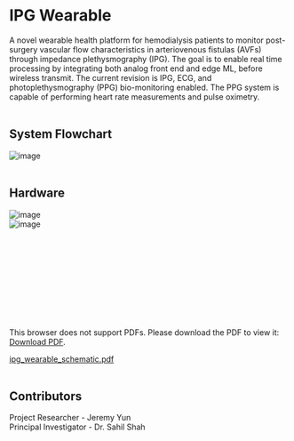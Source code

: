 # IPG Wearable
A novel wearable health platform for hemodialysis patients to monitor post-surgery vascular flow characteristics in arteriovenous fistulas (AVFs) through impedance plethysmography (IPG). The goal is to enable real time processing by integrating both analog front end and edge ML, before wireless transmit. The current revision is IPG, ECG, and photoplethysmography (PPG) bio-monitoring enabled. The PPG system is capable of performing heart rate measurements and pulse oximetry.
<br><br>

## System Flowchart
![image](https://github.com/JermYeWorm/IPG-Wearable/assets/113321384/9509c466-9438-4529-a761-cc8f7f295b4b)
<br><br>

## Hardware
![image](https://github.com/JermYeWorm/IPG-Wearable/assets/113321384/efba7726-850a-4812-9a9b-c988d411f924)
<br>
![image](https://github.com/JermYeWorm/IPG-Wearable/assets/113321384/6b7a42f4-19e5-4ef3-a293-142e4cccbfd8)
<br>

<object data="https://github.com/JermYeWorm/IPG-Wearable/files/15215569/ipg_wearable_schematic.pdf" type="application/pdf" width="700px" height="700px">
    <embed src="https://github.com/JermYeWorm/IPG-Wearable/files/15215569/ipg_wearable_schematic.pdf">
        <p>This browser does not support PDFs. Please download the PDF to view it: <a href="https://github.com/JermYeWorm/IPG-Wearable/files/15215569/ipg_wearable_schematic.pdf">Download PDF</a>.</p>
    </embed>
</object>

[ipg_wearable_schematic.pdf](https://github.com/JermYeWorm/IPG-Wearable/files/15215569/ipg_wearable_schematic.pdf)
<br><br>

## Contributors
Project Researcher - Jeremy Yun
<br>
Principal Investigator - Dr. Sahil Shah
<br>
